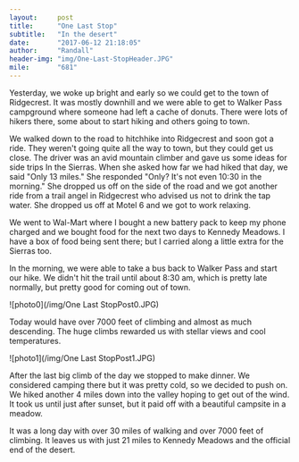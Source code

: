 ```yaml
---
layout:     post
title:      "One Last Stop"
subtitle:   "In the desert"
date:       "2017-06-12 21:18:05"
author:     "Randall"
header-img: "img/One-Last-StopHeader.JPG"
mile:       "681"
---
```

Yesterday, we woke up bright and early so we could get to the town of Ridgecrest. It was mostly downhill and we were able to get to Walker Pass campground where someone had left a cache of donuts. There were lots of hikers there, some about to start hiking and others going to town.

We walked down to the road to hitchhike into Ridgecrest and soon got a ride. They weren't going quite all the way to town, but they could get us close. The driver was an avid mountain climber and gave us some ideas for side trips In the Sierras. When she asked how far we had hiked that day, we said "Only 13 miles." She responded "Only? It's not even 10:30 in the morning." She dropped us off on the side of the road and we got another ride from a trail angel in Ridgecrest who advised us not to drink the tap water. She dropped us off at Motel 6 and we got to work relaxing.

We went to Wal-Mart where I bought a new battery pack to keep my phone charged and we bought food for the next two days to Kennedy Meadows. I have a box of food being sent there; but I carried along a little extra for the Sierras too.

In the morning, we were able to take a bus back to Walker Pass and start our hike. We didn't hit the trail until about 8:30 am, which is pretty late normally, but pretty good for coming out of town. 

![photo0](/img/One Last StopPost0.JPG)

Today would have over 7000 feet of climbing and almost as much descending. The huge climbs rewarded us with stellar views and cool temperatures. 

![photo1](/img/One Last StopPost1.JPG)

After the last big climb of the day we stopped to make dinner. We considered camping there but it was pretty cold, so we decided to push on. We hiked another 4 miles down into the valley hoping to get out of the wind. It took us until just after sunset, but it paid off with a beautiful campsite in a meadow.

It was a long day with over 30 miles of walking and over 7000 feet of climbing. It leaves us with just 21 miles to Kennedy Meadows and the official end of the desert.
